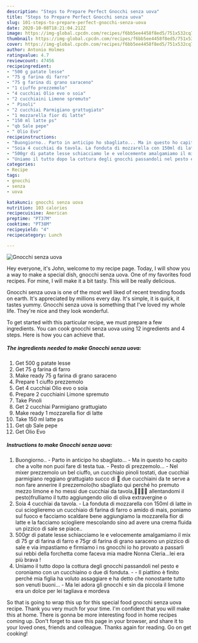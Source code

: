 ```yaml
---
description: "Steps to Prepare Perfect Gnocchi senza uova"
title: "Steps to Prepare Perfect Gnocchi senza uova"
slug: 101-steps-to-prepare-perfect-gnocchi-senza-uova
date: 2020-10-08T18:21:04.212Z
image: https://img-global.cpcdn.com/recipes/f6bb5ee4458f8ed5/751x532cq70/gnocchi-senza-uova-recipe-main-photo.jpg
thumbnail: https://img-global.cpcdn.com/recipes/f6bb5ee4458f8ed5/751x532cq70/gnocchi-senza-uova-recipe-main-photo.jpg
cover: https://img-global.cpcdn.com/recipes/f6bb5ee4458f8ed5/751x532cq70/gnocchi-senza-uova-recipe-main-photo.jpg
author: Antonio Holmes
ratingvalue: 4.7
reviewcount: 47456
recipeingredient:
- "500 g patate lesse"
- "75 g farina di farro"
- "75 g farina di grano saraceno"
- "1 ciuffo prezzemolo"
- "4 cucchiai Olio evo o soia"
- "2 cucchiaini Limone spremuto"
- " Pinoli"
- "2 cucchiai Parmigiano grattugiato"
- "1 mozzarella fior di latte"
- "150 ml latte ps"
- "qb Sale pepe"
- " Olio Evo"
recipeinstructions:
- "Buongiorno.. Parto in anticipo ho sbagliato... Ma in questo ho capito che a volte non puoi fare di testa tua. Pesto di prezzemolo... Nel mixer prezzemolo un bel ciuffo, un cucchiaio pinoli tostati, due cucchiai parmigiano reggiano grattugiato succo di 🍋 due cucchiaini da te serve a non fare annerire il prezzemolo(ho sbagliato qui perché ho premuto mezzo limone e ho messi due cucchiai da tavola,🤦🤦🤦🤦 allentandomi il pesto)frulliamo il tutto aggiungendo olio di oliva extravergine o"
- "Soia 4 cucchiai da tavola. La fonduta di mozzarella con 150ml di latte in cui scioglieremo un cucchiaio di farina di farro o amido di mais, poniamo sul fuoco e facciamo scaldare bene aggiungiamo la mozzarella fior di latte e la facciamo sciogliere mescolando sino ad avere una crema fluida un pizzico di sale se piace.."
- "500gr di patate lesse schiacciamo le e velocemente amalgamiamo il mix di 75 gr di farina di farro e 75gr di farina di grano saraceno un pizzico di sale e via impastiamo e firmiamo i ns gnocchi io ho provato a passarli sui rebbi della forchetta come faceva mia madre Nonna Cleria...lei era più brava !"
- "Uniamo il tutto dopo la cottura degli gnocchi passandoli nel pesto e coroniamo con un cucchiaino o due di fonduta.  Il piattino è finito perché mia figlia ha voluto assaggiare e ha detto che nonostante tutto son venuti buoni... Ma lei adora gli gnocchi e sin da piccola il limone era un dolce per lei tagliava e mordeva"
categories:
- Recipe
tags:
- gnocchi
- senza
- uova

katakunci: gnocchi senza uova 
nutrition: 103 calories
recipecuisine: American
preptime: "PT37M"
cooktime: "PT38M"
recipeyield: "4"
recipecategory: Lunch

---
```



![Gnocchi senza uova](https://img-global.cpcdn.com/recipes/f6bb5ee4458f8ed5/751x532cq70/gnocchi-senza-uova-recipe-main-photo.jpg)

Hey everyone, it's John, welcome to my recipe page. Today, I will show you a way to make a special dish, gnocchi senza uova. One of my favorites food recipes. For mine, I will make it a bit tasty. This will be really delicious.



Gnocchi senza uova is one of the most well liked of recent trending foods on earth. It's appreciated by millions every day. It's simple, it is quick, it tastes yummy. Gnocchi senza uova is something that I've loved my whole life. They're nice and they look wonderful.


To get started with this particular recipe, we must prepare a few ingredients. You can cook gnocchi senza uova using 12 ingredients and 4 steps. Here is how you can achieve that.

<!--inarticleads1-->

##### The ingredients needed to make Gnocchi senza uova:

1. Get 500 g patate lesse
1. Get 75 g farina di farro
1. Make ready 75 g farina di grano saraceno
1. Prepare 1 ciuffo prezzemolo
1. Get 4 cucchiai Olio evo o soia
1. Prepare 2 cucchiaini Limone spremuto
1. Take  Pinoli
1. Get 2 cucchiai Parmigiano grattugiato
1. Make ready 1 mozzarella fior di latte
1. Take 150 ml latte ps
1. Get qb Sale pepe
1. Get  Olio Evo




<!--inarticleads2-->

##### Instructions to make Gnocchi senza uova:

1. Buongiorno.. - Parto in anticipo ho sbagliato... - Ma in questo ho capito che a volte non puoi fare di testa tua. - Pesto di prezzemolo... - Nel mixer prezzemolo un bel ciuffo, un cucchiaio pinoli tostati, due cucchiai parmigiano reggiano grattugiato succo di 🍋 due cucchiaini da te serve a non fare annerire il prezzemolo(ho sbagliato qui perché ho premuto mezzo limone e ho messi due cucchiai da tavola,🤦🤦🤦🤦 allentandomi il pesto)frulliamo il tutto aggiungendo olio di oliva extravergine o
1. Soia 4 cucchiai da tavola. - La fonduta di mozzarella con 150ml di latte in cui scioglieremo un cucchiaio di farina di farro o amido di mais, poniamo sul fuoco e facciamo scaldare bene aggiungiamo la mozzarella fior di latte e la facciamo sciogliere mescolando sino ad avere una crema fluida un pizzico di sale se piace..
1. 500gr di patate lesse schiacciamo le e velocemente amalgamiamo il mix di 75 gr di farina di farro e 75gr di farina di grano saraceno un pizzico di sale e via impastiamo e firmiamo i ns gnocchi io ho provato a passarli sui rebbi della forchetta come faceva mia madre Nonna Cleria...lei era più brava !
1. Uniamo il tutto dopo la cottura degli gnocchi passandoli nel pesto e coroniamo con un cucchiaino o due di fonduta. -  - Il piattino è finito perché mia figlia ha voluto assaggiare e ha detto che nonostante tutto son venuti buoni... - Ma lei adora gli gnocchi e sin da piccola il limone era un dolce per lei tagliava e mordeva




So that is going to wrap this up for this special food gnocchi senza uova recipe. Thank you very much for your time. I'm confident that you will make this at home. There is gonna be more interesting food in home recipes coming up. Don't forget to save this page in your browser, and share it to your loved ones, friends and colleague. Thanks again for reading. Go on get cooking!
